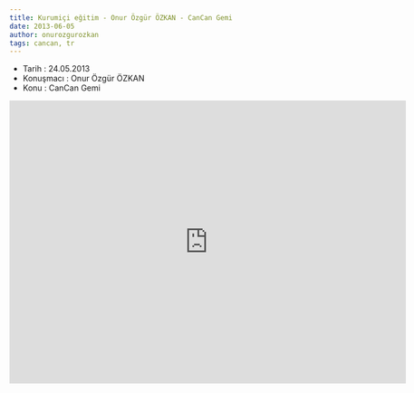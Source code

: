 ```yaml
---
title: Kurumiçi eğitim - Onur Özgür ÖZKAN - CanCan Gemi
date: 2013-06-05
author: onurozgurozkan
tags: cancan, tr
---
```


*   Tarih : 24.05.2013
*   Konuşmacı : Onur Özgür ÖZKAN
*   Konu : CanCan Gemi

<iframe width="700" height="500" src="http://www.youtube.com/embed/ox7mrGrwGgQ" frameborder="0" allowfullscreen></iframe>


